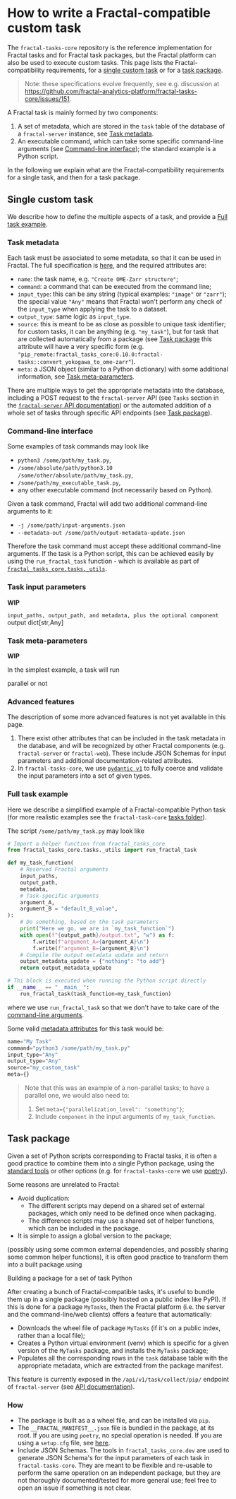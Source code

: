 # How to write a Fractal-compatible custom task

The `fractal-tasks-core` repository is the reference implementation for Fractal
tasks and for Fractal task packages, but the Fractal platform can also be
used to execute custom tasks. This page lists the Fractal-compatibility
requirements, for a [single custom task](#single-custom-task) or for a [task
package](#task-package).

> Note: these specifications evolve frequently, see e.g. discussion at
> https://github.com/fractal-analytics-platform/fractal-tasks-core/issues/151.

A Fractal task is mainly formed by two components:

1. A set of metadata, which are stored in the `task` table of the database of a
   `fractal-server` instance, see [Task metadata](#task-metadata).
2. An executable command, which can take some specific command-line arguments
   (see [Command-line interface](#command-line-interface)); the standard
   example is a Python script.


In the following we explain what are the Fractal-compatibility requirements for
a single task, and then for a task package.

## Single custom task

We describe how to define the multiple aspects of a task, and provide a [Full task example](#full-task-example).

### Task metadata

Each task must be associated to some metadata, so that it can be used in
Fractal. The full specification is
[here](https://fractal-analytics-platform.github.io/fractal-server/reference/fractal_server/app/models/task/#fractal_server.app.models.task.Task),
and the required attributes are:

* `name`: the task name, e.g. `"Create OME-Zarr structure"`;
* `command`: a command that can be executed from the command line;
* `input_type`: this can be any string (typical examples: `"image"` or `"zarr"`);
  the special value `"Any"` means that Fractal won't perform any check of the
  `input_type` when applying the task to a dataset.
* `output_type`: same logic as `input_type`.
* `source`: this is meant to be as close as possible to unique task identifier;
  for custom tasks, it can be anything (e.g. `"my_task"`), but for task that
  are collected automatically from a package (see [Task package](#task-package) this
   attribute will have a very specific form (e.g.
   `"pip_remote:fractal_tasks_core:0.10.0:fractal-tasks::convert_yokogawa_to_ome-zarr"`).
* `meta`: a JSON object (similar to a Python dictionary) with some additional
  information, see [Task meta-parameters](#task-meta-parameters).

There are multiple ways to get the appropriate metadata into the database,
including a POST request to the `fractal-server` API (see `Tasks` section in
the [`fractal-server` API
documentation](https://fractal-analytics-platform.github.io/fractal-server/openapi))
or the automated addition of a whole set of tasks through specific API
endpoints (see [Task package](#task-package)).


### Command-line interface

Some examples of task commands may look like

* `python3 /some/path/my_task.py`,
* `/some/absolute/path/python3.10 /some/other/absolute/path/my_task.py`,
* `/some/path/my_executable_task.py`,
* any other executable command (not necessarily based on Python).

Given a task command, Fractal will add two additional command-line arguments to it:

* `-j /some/path/input-arguments.json`
* `--metadata-out /some/path/output-metadata-update.json`

Therefore the task command must accept these additional command-line arguments.
If the task is a Python script, this can be achieved easily by using the
`run_fractal_task` function - which is available as part of
[`fractal_tasks_core.tasks._utils`](https://github.com/fractal-analytics-platform/fractal-tasks-core/blob/main/fractal_tasks_core/tasks/_utils.py).

### Task input parameters

**WIP**

`input_paths, output_path, and metadata, plus the optional component`
output dict[str,Any]

### Task meta-parameters

**WIP**

In the simplest example, a task will run

parallel or not


### Advanced features

The description of some more advanced features is not yet available in this
page.

1. There exist other attributes that can be included in the task metadata in
   the database, and will be recognized by other Fractal components (e.g.
   `fractal-server` or `fractal-web`). These include JSON Schemas for input
   parameters and additional documentation-related attributes.
2. In `fractal-tasks-core`, we use [`pydantic
   v1`](https://docs.pydantic.dev/1.10) to fully coerce and validate the input
   parameters into a set of given types.

### Full task example

Here we describe a simplified example of a Fractal-compatible Python task (for
more realistic examples see the `fractal-task-core` [tasks
folder](https://github.com/fractal-analytics-platform/fractal-tasks-core/tree/main/fractal_tasks_core/tasks)).

The script `/some/path/my_task.py` may look like
```python
# Import a helper function from fractal_tasks_core
from fractal_tasks_core.tasks._utils import run_fractal_task

def my_task_function(
    # Reserved Fractal arguments
    input_paths,
    output_path,
    metadata,
    # Task-specific arguments
    argument_A,
    argument_B = "default_B_value",
):
    # Do something, based on the task parameters
    print("Here we go, we are in `my_task_function`")
    with open(f"{output_path}/output.txt", "w") as f:
        f.write(f"argument_A={argument_A}\n")
        f.write(f"argument_B={argument_B}\n")
    # Compile the output metadata update and return
    output_metadata_update = {"nothing": "to add"}
    return output_metadata_update

# Thi block is executed when running the Python script directly
if __name__ == "__main__":
    run_fractal_task(task_function=my_task_function)
```
where we use `run_fractal_task` so that we don't have to take care of the [command-line arguments](#command-line-interface).

Some valid [metadata attributes](#task-metadata) for this task would be:
```python
name="My Task"
command="python3 /some/path/my_task.py"
input_type="Any"
output_type="Any"
source="my_custom_task"
meta={}
```

> Note that this was an example of a non-parallel tasks; to have a parallel
> one, we would also need to:
>
> 1. Set `meta={"parallelization_level": "something"}`;
> 2. Include `component` in the input arguments of `my_task_function`.

## Task package

Given a set of Python scripts corresponding to Fractal tasks, it is often a good practice to combine them into a single Python package, using the [standard tools](https://packaging.python.org/en/latest/tutorials/packaging-projects) or other options (e.g. for `fractal-tasks-core` we use [poetry](https://python-poetry.org/)).

Some reasons are unrelated to Fractal:
* Avoid duplication:
    * The different scripts may depend on a shared set of external packages, which only need to be defined once when packaging.
    * The difference scripts may use a shared set of helper functions, which can be included in the package.
* It is simple to assign a global version to the package;

(possibly using some common external dependencies, and possibly sharing some common helper functions), it is often good practice to transform them into a built package.using

Building a package for a set of task Python

After creating a bunch of Fractal-compatible tasks, it's useful to bundle them
up in a single package (possibly hosted on a public index like PyPI). If this is done for a package `MyTasks`, then the Fractal platform (i.e. the server and the command-line/web clients) offers a feature that automatically:
* Downloads the wheel file of package `MyTasks` (if it's on a public index, rather than a local file);
* Creates a Python virtual environment (venv) which is specific for a given version of the `MyTasks` package, and installs the `MyTasks` package;
* Populates all the corresponding rows in the `task` database table with the appropriate metadata, which are extracted from the package manifest.

This feature is currently exposed in the `/api/v1/task/collect/pip/` endpoint of `fractal-server` (see [API documentation](https://fractal-analytics-platform.github.io/fractal-server/openapi)).

### How

- The package is built as a a wheel file, and can be installed via `pip`.
- The `__FRACTAL_MANIFEST__.json` file is bundled in the package, at its root. If you are using `poetry`, no special operation is needed. If you are using a `setup.cfg` file, see [here](https://github.com/fractal-analytics-platform/fractal-tasks-core/issues/151#issuecomment-1524929477).
- Include JSON Schemas. The tools in `fractal_tasks_core.dev` are used to generate JSON Schema's for the input parameters of each task in `fractal-tasks-core`. They are meant to be flexible and re-usable to perform the same operation on an independent package, but they are not thoroughly documented/tested for more general use; feel free to open an issue if something is not clear.
